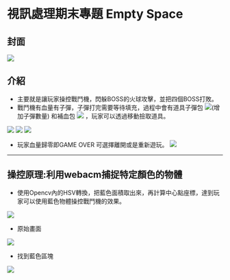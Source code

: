 # 視訊處理期末專題 Empty Space

## 封面
![](https://i.imgur.com/WJwpSnM.png)

## 介紹

- 主要就是讓玩家操控戰鬥機，閃躲BOSS的火球攻擊，並把四個BOSS打敗。
- 戰鬥機有血量有子彈，子彈打完需要等待填充，過程中會有道具子彈包 ![](https://i.imgur.com/bxkBYHi.png)(增加子彈數量) 和補血包 ![](https://i.imgur.com/TrOPjBr.png) ，玩家可以透過移動撿取道具。

![](https://i.imgur.com/BWl9aw2.png)
![](https://i.imgur.com/FneDLgD.png)
![](https://i.imgur.com/o5UeOhL.jpg)
- 玩家血量歸零即GAME OVER 可選擇離開或是重新遊玩。
![](https://i.imgur.com/pjpCP3R.jpg)



---
## 操控原理:利用webacm捕捉特定顏色的物體

- 使用Opencv內的HSV轉換，把藍色面積取出來，再計算中心點座標，達到玩家可以使用藍色物體操控戰鬥機的效果。

![](https://i.imgur.com/2qdiHVh.jpg)

- 原始畫面

![](https://i.imgur.com/uA08lIc.png)

- 找到藍色區塊

![](https://i.imgur.com/U9XT5pK.png)

